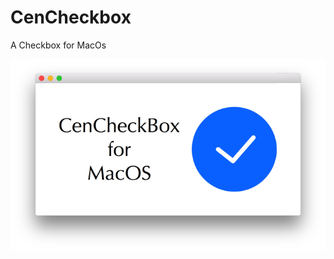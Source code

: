 # CenCheckbox
A Checkbox for MacOs


![alt tag](https://github.com/ZHANGneuro/CenCheckbox/blob/master/Screenshot.png)
